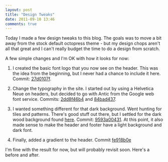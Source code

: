 ```yaml
---
layout: post
title: "Design Tweaks"
date: 2011-09-10 13:46
comments: true
---
```


Today I made a few design tweaks to this blog. The goals was to move a bit away from the stock default octopress theme - but my design chops aren't all that great and I can't really budget the time to do a design from scratch.

A few simple changes and I'm OK with how it looks for now:

1. I created the basic font logo that you now see on the header. This was the idea from the beginning, but I never had a chance to include it here. Commit: [27d0107f](https://github.com/hgimenez/practiceovertheory/commit/27d0107fe1165f61cfd72f17717a674575ca4fc9).

2. Change the typography in the site. I started out by using a Helvetica Neue on headers, but decided to go with Antic from the Google web font service. Commits: [2dd8f46b4](https://github.com/hgimenez/practiceovertheory/commit/2dd8f46b46a4c848ea4debbeeeda8e9ce23fcb0a) and [84bad437]( https://github.com/hgimenez/practiceovertheory/commit/84bad437716a8c0e78b1354b0f61876e1cd9a988).

3. I wanted something different for that dark background. Went hunting for tiles and patterns. There's good stuff out there, but I settled for the dark wood background found [here](http://webtreats.mysitemyway.com/8-tileable-dark-wood-texture-patterns/). Commit: [9593a00431](https://github.com/hgimenez/practiceovertheory/commit/9593a004317f1fdc57a386373b3210262bd029b0). At this point, it also made sense to make the header and footer have a light background and dark font.

4. Finally, added a gradient to the header. Commit [fe918b0e](https://github.com/hgimenez/practiceovertheory/commit/fe918b0e9681bbc9c7af21980a4c585698feaf09)

I'm fine with the result for now, but will probably revisit soon. Here's a before and after.
